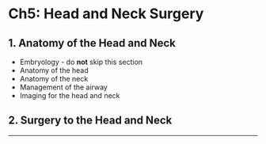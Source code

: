 # Ch5: Head and Neck Surgery

## 1. Anatomy of the Head and Neck
- Embryology - do **not** skip this section
- Anatomy of the head
- Anatomy of the neck
- Management of the airway
- Imaging for the head and neck

## 2. Surgery to the Head and Neck

------
